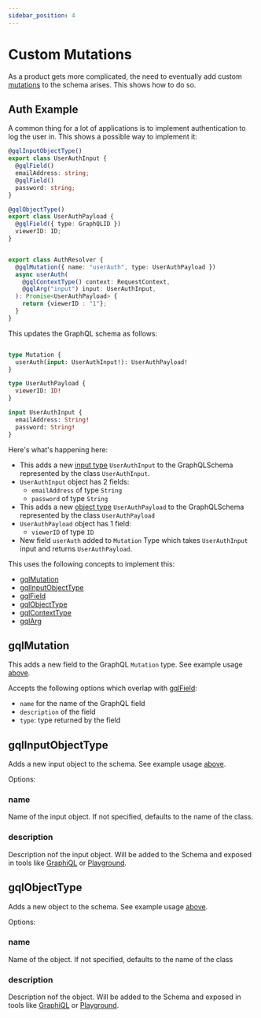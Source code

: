```yaml
---
sidebar_position: 4
---
```


# Custom Mutations
As a product gets more complicated, the need to eventually add custom [mutations](https://graphql.org/learn/schema/#the-query-and-mutation-types) to the schema arises. This shows how to do so. 


## Auth Example
A common thing for a lot of applications is to implement authentication to log the user in. This shows a possible way to implement it:

```ts title="src/graphql/mutations/auth.ts"
@gqlInputObjectType()
export class UserAuthInput {
  @gqlField()
  emailAddress: string;
  @gqlField()
  password: string;
}

@gqlObjectType()
export class UserAuthPayload {
  @gqlField({ type: GraphQLID })
  viewerID: ID;
}


export class AuthResolver {
  @gqlMutation({ name: "userAuth", type: UserAuthPayload })
  async userAuth(
    @gqlContextType() context: RequestContext,
    @gqlArg("input") input: UserAuthInput,
  ): Promise<UserAuthPayload> {
    return {viewerID : "1"};
  }
}
```

This updates the GraphQL schema as follows:
```graphql title="src/graphql/schema.gql"

type Mutation {
  userAuth(input: UserAuthInput!): UserAuthPayload!
}

type UserAuthPayload {
  viewerID: ID!
}

input UserAuthInput {
  emailAddress: String!
  password: String!
}
```

Here's what's happening here:
* This adds a new [input type](https://graphql.org/learn/schema/#input-types) `UserAuthInput` to the GraphQLSchema represented by the class `UserAuthInput`.
* `UserAuthInput` object has 2 fields:
  - `emailAddress` of type `String`
  - `password` of type `String`
* This adds a new [object type](https://graphql.org/learn/schema/#object-types-and-fields) `UserAuthPayload` to the GraphQLSchema represented by the class `UserAuthPayload`
* `UserAuthPayload` object has 1 field:
  - `viewerID` of type `ID`
* New field `userAuth` added to `Mutation` Type which takes `UserAuthInput` input and returns `UserAuthPayload`.

This uses the following concepts to implement this:

* [gqlMutation](#gqlMutation)
* [gqlInputObjectType](#gqlInputObjectType)
* [gqlField](/docs/custom-queries/gql-field)
* [gqlObjectType](#gqlObjectType)
* [gqlContextType](/docs/custom-queries/gql-context)
* [gqlArg](/docs/custom-queries/gql-arg)

## gqlMutation
This adds a new field to the GraphQL `Mutation` type. See example usage [above](#auth-example).

Accepts the following options which overlap with [gqlField](/docs/custom-queries/gql-field):
* `name` for the name of the GraphQL field 
* `description` of the field
* `type`: type returned by the field

## gqlInputObjectType
Adds a new input object to the schema. See example usage [above](#auth-example).

Options:

### name
Name of the input object. If not specified, defaults to the name of the class.

### description
Description nof the input object. Will be added to the Schema and exposed in tools like [GraphiQL](https://github.com/graphql/graphiql) or [Playground](https://github.com/graphql/graphql-playground).

## gqlObjectType
Adds a new object to the schema. See example usage [above](#auth-example).

Options:

### name
Name of the object. If not specified, defaults to the name of the class

### description
Description nof the object. Will be added to the Schema and exposed in tools like [GraphiQL](https://github.com/graphql/graphiql) or [Playground](https://github.com/graphql/graphql-playground).

